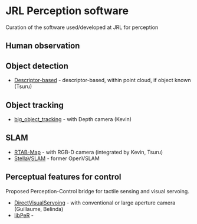 # JRL Perception software
Curation of the software used/developed at JRL for perception

## Human observation

## Object detection
- [Descriptor-based]() - descriptor-based, within point cloud, if object known (Tsuru)

## Object tracking
- [big_object_tracking](https://gite.lirmm.fr/chappellet/big_object_tracking) - with Depth camera (Kevin)

## SLAM
- [RTAB-Map](https://github.com/introlab/rtabmap) - with RGB-D camera (integrated by Kevin, Tsuru)
- [StellaVSLAM](https://github.com/stella-cv/stella_vslam) - former OpenVSLAM

## Perceptual features for control 
Proposed Perception-Control bridge for tactile sensing and visual servoing.

- [DirectVisualServoing](https://github.com/jrl-umi3218/DirectVisualServoing) - with conventional or large aperture camera (Guillaume, Belinda)
- [libPeR]() - 
